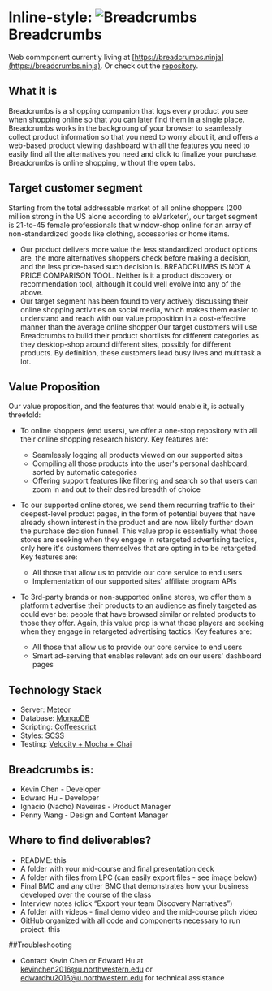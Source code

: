 Inline-style: 
![Breadcrumbs](https://breadcrumbs.ninja/images/favicon-32.png "Breadcrumbs")Breadcrumbs
==================================================================
Web commponent currently living at [https://breadcrumbs.ninja](https://breadcrumbs.ninja). Or check out the [repository](https://github.com/nuvention-web/breadcrumbs).


## What it is
Breadcrumbs is a shopping companion that logs every product you see when shopping online so that you can later find them in a single place. Breadcrumbs works in the backgroung of your browser to seamlessly collect product information so that you need to worry about it, and offers a web-based product viewing dashboard with all the features you need to easily find all the alternatives you need and click to finalize your purchase. Breadcrumbs is online shopping, without the open tabs.

## Target customer segment
Starting from the total addressable market of all online shoppers (200 million strong in the US alone according to eMarketer), our target segment is 21-to-45 female professionals that window-shop online for an array of non-standardized goods like clothing, accessories or home items.
 * Our product delivers more value the less standardized product options are, the more alternatives shoppers check before making a decision, and the less price-based such decision is. BREADCRUMBS IS NOT A PRICE COMPARISON TOOL. Neither is it a product discovery or recommendation tool, although it could well evolve into any of the above.
 * Our target segment has been found to very actively discussing their online shopping activities on social media, which makes them easier to understand and reach with our value proposition in a cost-effective manner than the average online shopper
Our target customers will use Breadcrumbs to build their product shortlists for different categories as they desktop-shop around different sites, possibly for different products. By definition, these customers lead busy lives and multitask a lot.


## Value Proposition
Our value proposition, and the features that would enable it, is actually threefold:

 * To online shoppers (end users), we offer a one-stop repository with all their online shopping research history. Key features are:
   * Seamlessly logging all products viewed on our supported sites
   * Compiling all those products into the user's personal dashboard, sorted by automatic categories
   * Offering support features like filtering and search so that users can zoom in and out to their desired breadth of choice

 * To our supported online stores, we send them recurring traffic to their deepest-level product pages, in the form of potential buyers that have already shown interest in the product and are now likely further down the purchase decision funnel. This value prop is essentially what those stores are seeking when they engage in retargeted advertising tactics, only here it's customers themselves that are opting in to be retargeted. Key features are:
   * All those that allow us to provide our core service to end users
   * Implementation of our supported sites' affiliate program APIs

 * To 3rd-party brands or non-supported online stores, we offer them a platform t advertise their products to an audience as finely targeted as could ever be: people that have browsed similar or related products to those they offer. Again, this value prop is what those players are seeking when they engage in retargeted advertising tactics. Key features are:
   * All those that allow us to provide our core service to end users
   * Smart ad-serving that enables relevant ads on our users' dashboard pages

## Technology Stack

 * Server: [Meteor](https://meteor.com)
 * Database: [MongoDB](https://mongodb.com)
 * Scripting: [Coffeescript](http://coffeescript.org)
 * Styles: [SCSS](http://sass-lang.com)
 * Testing: [Velocity + Mocha + Chai](http://velocity.meteor.com)

## Breadcrumbs is:
 * Kevin Chen - Developer
 * Edward Hu - Developer
 * Ignacio (Nacho) Naveiras - Product Manager
 * Penny Wang - Design and Content Manager

## Where to find deliverables?
 * README: this
 * A folder with your mid-course and final presentation deck
 * A folder with files from LPC (can easily export files - see image below)
 * Final BMC and any other BMC that demonstrates how your business developed over the course of the class
 * Interview notes (click “Export your team Discovery Narratives”)
 * A folder with videos - final demo video and the mid-course pitch video
 * GitHub organized with all code and components necessary to run project: this

##Troubleshooting
* Contact Kevin Chen or Edward Hu at kevinchen2016@u.northwestern.edu or edwardhu2016@u.northwestern.edu for technical assistance
